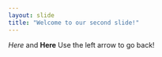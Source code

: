 ```yaml
---
layout: slide
title: "Welcome to our second slide!"
---
```

*Here* and **Here** <h7>
Use the left arrow to go back!
